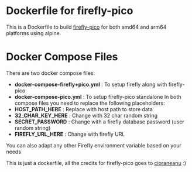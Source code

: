 # Dockerfile for firefly-pico
This is a Dockerfile to build [firefly-pico](https://github.com/cioraneanu/firefly-pico) for both amd64 and arm64 platforms using alpine. 

# Docker Compose Files
There are two docker compose files:
* **docker-compose-firefly+pico.yml** : To setup firefly along with firefly-pico
* **docker-compose-pico.yml** : To setup firefly-pico standalone
In both compose files you need to replace the following placeholders:
* **HOST_PATH_HERE** : Replace with host path to store data
* **32_CHAR_KEY_HERE** : Change with 32 char random string
* **SECRET_PASSWORD** : Change with a firefly database password (user random string)
* **FIREFLY_URL_HERE** : Change with firefly URL

You can also adapt any other Firefly environment variable based on your needs 


This is just a dockerfile, all the credits for firefly-pico goes to [cioraneanu](https://github.com/cioraneanu) :)